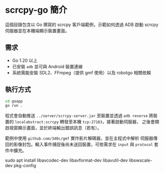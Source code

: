 # scrcpy-go 簡介

這個目錄包含以 Go 撰寫的 scrcpy 客戶端範例，示範如何透過 ADB 啟動
scrcpy 伺服器並在本機端顯示裝置畫面。

## 需求
- Go 1.20 以上
- 已安裝 `adb` 並可與 Android 裝置連線
- 系統需能安裝 SDL2、FFmpeg（提供 gmf 使用）以及 robotgo 相關依賴

## 執行方式
```bash
cd goapp
go run .
```
程式會自動推送 `../server/scrcpy-server.jar` 至裝置並透過 `adb reverse`
將裝置的 `localabstract:scrcpy` 轉發至本機 `tcp:27183`，接著啟動伺服器，
之後會開啟視窗顯示畫面，並於終端輸出錯誤訊息（若有）。

範例中使用 `github.com/3d0c/gmf` 實作影片解碼器，並在主程式中解析
伺服器傳回的影像封包。輸入事件捕捉後尚未送回裝置，可依需求在
`input` 與 `protocol` 套件中擴充。

sudo apt install libavcodec-dev libavformat-dev libavutil-dev libswscale-dev pkg-config
